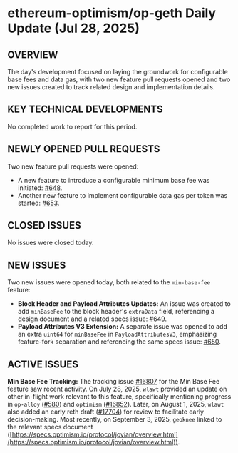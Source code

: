 # ethereum-optimism/op-geth Daily Update (Jul 28, 2025)
## OVERVIEW 
The day's development focused on laying the groundwork for configurable base fees and data gas, with two new feature pull requests opened and two new issues created to track related design and implementation details.

## KEY TECHNICAL DEVELOPMENTS

No completed work to report for this period.

## NEWLY OPENED PULL REQUESTS
Two new feature pull requests were opened:
- A new feature to introduce a configurable minimum base fee was initiated: [#648](https://github.com/ethereum-optimism/op-geth/pull/648).
- Another new feature to implement configurable data gas per token was started: [#653](https://github.com/ethereum-optimism/op-geth/pull/653).

## CLOSED ISSUES
No issues were closed today.

## NEW ISSUES
Two new issues were opened today, both related to the `min-base-fee` feature:
- **Block Header and Payload Attributes Updates:** An issue was created to add `minBaseFee` to the block header's `extraData` field, referencing a design document and a related specs issue: [#649](https://github.com/ethereum-optimism/op-geth/issues/649).
- **Payload Attributes V3 Extension:** A separate issue was opened to add an extra `uint64` for `minBaseFee` in `PayloadAttributesV3`, emphasizing feature-fork separation and referencing the same specs issue: [#650](https://github.ethereum-optimism/op-geth/issues/650).

## ACTIVE ISSUES
**Min Base Fee Tracking:**
The tracking issue [#16807](https://github.com/ethereum-optimism/op-geth/issues/16807) for the Min Base Fee feature saw recent activity. On July 28, 2025, `wlawt` provided an update on other in-flight work relevant to this feature, specifically mentioning progress in `op-alloy` ([#580](https://github.com/alloy-rs/op-alloy/pull/580)) and `optimism` ([#16852](https://github.com/ethereum-optimism/optimism/pull/16852)). Later, on August 1, 2025, `wlawt` also added an early reth draft ([#17704](https://github.com/paradigmxyz/reth/pull/17704)) for review to facilitate early decision-making. Most recently, on September 3, 2025, `geoknee` linked to the relevant specs document ([https://specs.optimism.io/protocol/jovian/overview.html](https://specs.optimism.io/protocol/jovian/overview.html)).